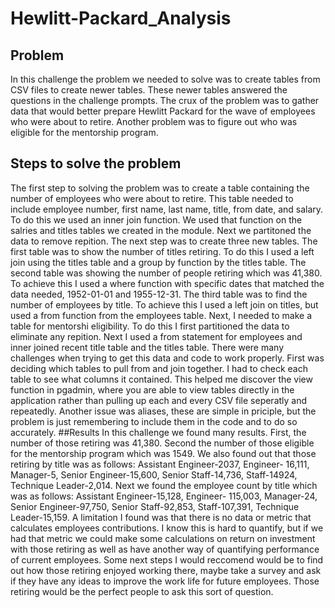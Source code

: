 # Hewlitt-Packard_Analysis
## Problem
In this challenge the problem we needed to solve was to create tables from CSV files to create newer tables. These newer tables answered the questions in the challenge prompts. The crux of the problem was to gather data that would better prepare Hewlitt Packard for the wave of employees who were about to retire. Another problem was to figure out who was eligible for the mentorship program. 
## Steps to solve the problem
The first step to solving the problem was to create a table containing the number of employees who were about to retire. This table needed to include employee number, first name, last name, title, from date, and salary. To do this we used an inner join function. We used that function on the salries and titles tables we created in the module. Next we partitoned the data to remove repition. The next step was to create three new tables. The first table was to show the number of titles retiring. To do this I used a left join using the titles table and a group by function by the titles table. The second table was showing the number of people retiring which was 41,380. To achieve this I used a where function with specific dates that matched the data needed, 1952-01-01 and 1955-12-31. The third table was to find the number of employees by title. To achieve this I used a left join on titles, but used a from function from the employees table.  Next, I needed to make a table for mentorshi eligibility. To do this I first partitioned the data to eliminate any repition. Next I used a from statement for employees and inner joined recent title table and the titles table. There were many challenges when trying to get this data and code to work properly. First was deciding which tables to pull from and join together. I had to check each table to see what columns it contained. This helped me discover the view function in pgadmin, where you are able to view tables directly in the application rather than pulling up each and every CSV file seperatly and repeatedly. Another issue was aliases, these are simple in priciple, but the problem is just remembering to include them in the code and to do so accurately. 
##Results
In  this challenge we found many results. First, the number of those retiring was 41,380. Second the number of those eligible for the mentorship program which was 1549. We also found out that those retiring by title was as follows: Assistant Engineer-2037, Engineer- 16,111, Manager-5, Senior Engineer-15,600, Senior Staff-14,736, Staff-14924, Technique Leader-2,014. Next we found the employee count by title which was as follows: Assistant Engineer-15,128, Engineer- 115,003, Manager-24, Senior Engineer-97,750, Senior Staff-92,853, Staff-107,391, Technique Leader-15,159. A limitation I found was that there is no data or metric that calculates employees contributions. I know this is hard to quantify, but if we had that metric we could make some calculations on return on investment with those retiring as well as have another way of quantifying performance of current employees. Some next steps I would reccomend would be to find out how those retiring enjoyed working there, maybe take a survey and ask if they have any ideas to improve the work life for future employees. Those retiring would be the perfect people to ask this sort of question. 
